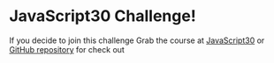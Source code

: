 # JavaScript30 Challenge!
If you decide to join this challenge Grab the course at [JavaScript30](https://JavaScript30.com) or [GitHub repository](https://github.com/wesbos/JavaScript30
) for check out 
